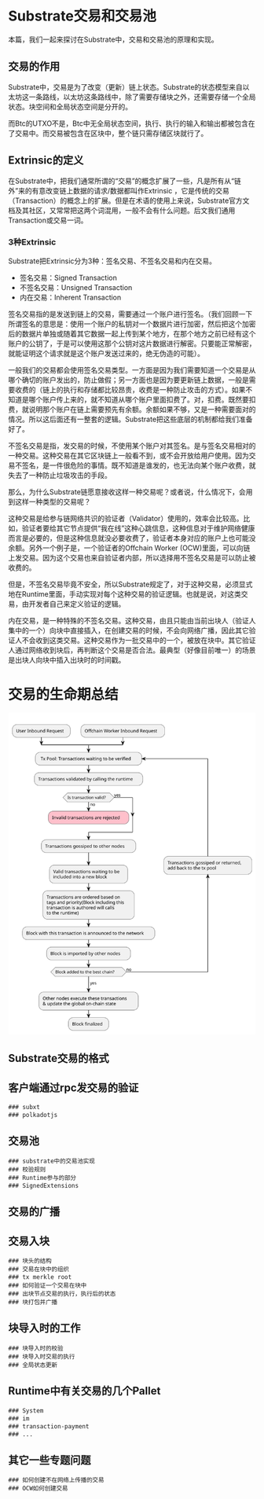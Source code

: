# Substrate交易和交易池

本篇，我们一起来探讨在Substrate中，交易和交易池的原理和实现。

 ## 交易的作用

Substrate中，交易是为了改变（更新）链上状态。Substrate的状态模型来自以太坊这一条路线，以太坊这条路线中，除了需要存储块之外，还需要存储一个全局状态。块空间和全局状态空间是分开的。

而Btc的UTXO不是，Btc中无全局状态空间，执行、执行的输入和输出都被包含在了交易中。而交易被包含在区块中，整个链只需存储区块就行了。

## Extrinsic的定义

在Substrate中，把我们通常所谓的“交易”的概念扩展了一些，凡是所有从“链外”来的有意改变链上数据的请求/数据都叫作Extrinsic ，它是传统的交易（Transaction）的概念上的扩展。但是在术语的使用上来说，Substrate官方文档及其社区，又常常把这两个词混用，一般不会有什么问题。后文我们通用Transaction或交易一词。

  ### 3种Extrinsic

Substrate把Extrinsic分为3种：签名交易、不签名交易和内在交易。

- 签名交易：Signed Transaction
- 不签名交易：Unsigned Transaction
- 内在交易：Inherent Transaction

签名交易指的是发送到链上的交易，需要通过一个账户进行签名。（我们回顾一下所谓签名的意思是：使用一个账户的私钥对一个数据片进行加密，然后把这个加密后的数据片单独或随着其它数据一起上传到某个地方，在那个地方之前已经有这个账户的公钥了，于是可以使用这那个公钥对这片数据进行解密。只要能正常解密，就能证明这个请求就是这个账户发送过来的，绝无伪造的可能）。

一般我们的交易都会使用签名交易类型。一方面是因为我们需要知道一个交易是从哪个确切的账户发出的，防止做假；另一方面也是因为要更新链上数据，一般是需要收费的（链上的执行和存储都比较昂贵，收费是一种防止攻击的方式）。如果不知道是哪个账户传上来的，就不知道从哪个账户里面扣费了。对，扣费。既然要扣费，就说明那个账户在链上需要预先有余额。余额如果不够，又是一种需要面对的情况。所以这后面还有一整套的逻辑。Substrate把这些底层的机制都给我们准备好了。

不签名交易是指，发交易的时候，不使用某个账户对其签名。是与签名交易相对的一种交易。这种交易在其它区块链上一般看不到，或不会开放给用户使用。因为交易不签名，是一件很危险的事情。既不知道是谁发的，也无法向某个账户收费，就失去了一种防止垃圾攻击的手段。

那么，为什么Substrate链愿意接收这样一种交易呢？或者说，什么情况下，会用到这样一种类型的交易呢？

这种交易是给参与链网络共识的验证者（Validator）使用的，效率会比较高。比如，验证者要给其它节点提供“我在线”这种心跳信息，这种信息对于维护网络健康而言是必要的，但是这种信息就没必要收费了，验证者本身对应的账户上也可能没余额。另外一个例子是，一个验证者的Offchain Worker (OCW)里面，可以向链上发交易。因为这个交易也来自验证者内部，所以选择用不签名交易是可以防止被收费的。

但是，不签名交易毕竟不安全，所以Substrate规定了，对于这种交易，必须显式地在Runtime里面，手动实现对每个这种交易的验证逻辑。也就是说，对这类交易，由开发者自己来定义验证的逻辑。

内在交易，是一种特殊的不签名交易。这种交易，由且只能由当前出块人（验证人集中的一个）向块中直接插入，在创建交易的时候，不会向网络广播，因此其它验证人不会收到这类交易。这种交易作为一批交易中的一个，被放在块中。其它验证人通过网络收到块后，再判断这个交易是否合法。最典型（好像目前唯一）的场景是出块人向块中插入出块时的时间戳。


# 交易的生命期总结

![Transaction Lifecycle](../../assets/transaction-lifecycle.svg)

  
## Substrate交易的格式




## 客户端通过rpc发交易的验证
    ### subxt
    ### polkadotjs

## 交易池
    ### substrate中的交易池实现
    ### 校验规则
    ### Runtime参与的部分
    ### SignedExtensions

## 交易的广播

## 交易入块
    ### 块头的结构
    ### 交易在块中的组织
    ### tx merkle root
    ### 如何验证一个交易在块中
    ### 出块节点交易的执行，执行后的状态
    ### 块打包并广播

## 块导入时的工作
    ### 块导入时的校验
    ### 块导入时交易的执行
    ### 全局状态更新
    


## Runtime中有关交易的几个Pallet
    ### System
    ### im
    ### transaction-payment
    ### ...

## 其它一些专题问题
    ### 如何创建不在网络上传播的交易
    ### OCW如何创建交易
